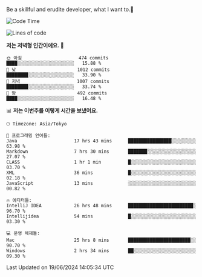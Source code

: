 Be a skillful and erudite developer, what I want to.👶

<!--START_SECTION:waka-->
![Code Time](http://img.shields.io/badge/Code%20Time-903%20hrs%2041%20mins-blue)

![Lines of code](https://img.shields.io/badge/%EC%A0%80%EB%8A%94%20%EC%97%AC%ED%83%9C%EA%B9%8C%EC%A7%80%20-2.3%20million%20%EC%A4%84%EC%9D%98%20%EC%BD%94%EB%93%9C%EB%A5%BC%20%EC%9E%91%EC%84%B1%ED%96%88%EC%96%B4%EC%9A%94.-blue)

**저는 저녁형 인간이에요. 🦉** 

```text
🌞 아침                     474 commits         ████░░░░░░░░░░░░░░░░░░░░░   15.88 % 
🌆 낮　                     1012 commits        ████████░░░░░░░░░░░░░░░░░   33.90 % 
🌃 저녁                     1007 commits        ████████░░░░░░░░░░░░░░░░░   33.74 % 
🌙 밤　                     492 commits         ████░░░░░░░░░░░░░░░░░░░░░   16.48 % 
```


📊 **저는 이번주를 이렇게 시간을 보냈어요.** 

```text
🕑︎ Timezone: Asia/Tokyo

💬 프로그래밍 언어들: 
Java                     17 hrs 43 mins      ████████████████░░░░░░░░░   63.98 % 
Markdown                 7 hrs 30 mins       ███████░░░░░░░░░░░░░░░░░░   27.07 % 
CLASS                    1 hr 1 min          █░░░░░░░░░░░░░░░░░░░░░░░░   03.70 % 
XML                      36 mins             █░░░░░░░░░░░░░░░░░░░░░░░░   02.18 % 
JavaScript               13 mins             ░░░░░░░░░░░░░░░░░░░░░░░░░   00.82 % 

🔥 에디터들: 
IntelliJ IDEA            26 hrs 48 mins      ████████████████████████░   96.70 % 
Intellijidea             54 mins             █░░░░░░░░░░░░░░░░░░░░░░░░   03.30 % 

💻 운영 체제들: 
Mac                      25 hrs 8 mins       ███████████████████████░░   90.70 % 
Windows                  2 hrs 34 mins       ██░░░░░░░░░░░░░░░░░░░░░░░   09.30 % 
```


 Last Updated on 19/06/2024 14:05:34 UTC
<!--END_SECTION:waka-->
